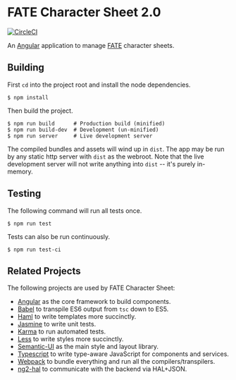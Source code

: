 # FATE Character Sheet 2.0

[![CircleCI][circleci-badge]][circleci-project]

An [Angular](https://angular.io/) application to manage [FATE](http://www.evilhat.com/home/fate-core/) character
sheets.

[circleci-badge]: https://circleci.com/gh/chrisbouchard/fate-charsheet-2.0.svg?style=svg&circle-token=ae901cc555d9bbb4a03f0262c2a150e918da42ed
[circleci-project]: https://circleci.com/gh/chrisbouchard/fate-charsheet-2.0

## Building

First `cd` into the project root and install the node dependencies.
```console
$ npm install
```

Then build the project.
```console
$ npm run build      # Production build (minified)
$ npm run build-dev  # Development (un-minified)
$ npm run server     # Live development server
```

The compiled bundles and assets will wind up in `dist`. The app may be run by any static http server with `dist` as the
webroot. Note that the live development server will not write anything into `dist` -- it's purely in-memory.

## Testing

The following command will run all tests once.
```console
$ npm run test
```

Tests can also be run continuously.
```console
$ npm run test-ci
```

## Related Projects

The following projects are used by FATE Character Sheet:

* [Angular](//github.com/angular/angular) as the core framework to build components.
* [Babel](//github.com/babel/babel) to transpile ES6 output from `tsc` down to ES5.
* [Haml](//github.com/haml/haml) to write templates more succinctly.
* [Jasmine](//github.com/jasmine/jasmine) to write unit tests.
* [Karma](//github.com/karma-runner/karma) to run automated tests.
* [Less](//github.com/less/less.js) to write styles more succinctly.
* [Semantic-UI](//github.com/Semantic-Org/Semantic-UI) as the main style and layout library.
* [Typescript](//github.com/Microsoft/TypeScript) to write type-aware JavaScript for components and services.
* [Webpack](//github.com/webpack/webpack) to bundle everything and run all the compilers/transpilers.
* [ng2-hal](//github.com/chrisbouchard/ng2-hal) to communicate with the backend via HAL+JSON.
